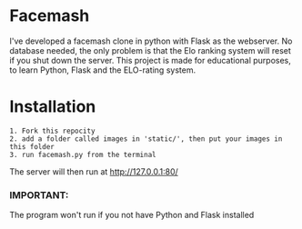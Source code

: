 # Facemash
I've developed a facemash clone in python with Flask as the webserver. No database needed, the only problem is that the Elo ranking system will reset if you shut down the server.
This project is made for educational purposes, to learn Python, Flask and the ELO-rating system.

# Installation
```
1. Fork this repocity
2. add a folder called images in 'static/', then put your images in this folder
3. run facemash.py from the terminal
```
The server will then run at http://127.0.0.1:80/ 

### IMPORTANT:
The program won't run if you not have Python and Flask installed
